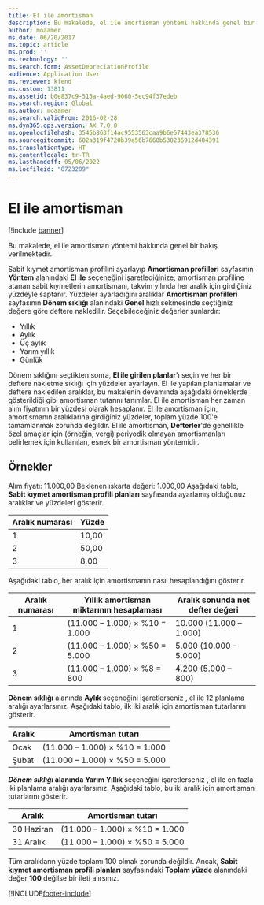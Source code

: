 ```yaml
---
title: El ile amortisman
description: Bu makalede, el ile amortisman yöntemi hakkında genel bir bakış verilmektedir.
author: moaamer
ms.date: 06/20/2017
ms.topic: article
ms.prod: ''
ms.technology: ''
ms.search.form: AssetDepreciationProfile
audience: Application User
ms.reviewer: kfend
ms.custom: 13811
ms.assetid: b0e837c9-515a-4aed-9060-5ec94f37edeb
ms.search.region: Global
ms.author: moaamer
ms.search.validFrom: 2016-02-28
ms.dyn365.ops.version: AX 7.0.0
ms.openlocfilehash: 3545b863f14ac9553563caa9b6e57443ea378536
ms.sourcegitcommit: 602a319f4720b39a56b7660b530236912d484391
ms.translationtype: HT
ms.contentlocale: tr-TR
ms.lasthandoff: 05/06/2022
ms.locfileid: "8723209"
---
```

# <a name="manual-depreciation"></a>El ile amortisman

[!include [banner](../includes/banner.md)]

Bu makalede, el ile amortisman yöntemi hakkında genel bir bakış verilmektedir.

Sabit kıymet amortisman profilini ayarlayıp **Amortisman profilleri** sayfasının **Yöntem** alanındaki **El ile** seçeneğini işaretlediğinize, amortisman profiline atanan sabit kıymetlerin amortismanı, takvim yılında her aralık için girdiğiniz yüzdeyle saptanır. Yüzdeler ayarladığını aralıklar **Amortisman profilleri** sayfasının **Dönem sıklığı** alanındaki **Genel** hızlı sekmesinde seçtiğiniz değere göre deftere nakledilir. Seçebileceğiniz değerler şunlardır:

- Yıllık
- Aylık
- Üç aylık
- Yarım yıllık
- Günlük

Dönem sıklığını seçtikten sonra, **El ile girilen planlar**'ı seçin ve her bir deftere nakletme sıklığı için yüzdeler ayarlayın. El ile yapılan planlamalar ve deftere nakledilen aralıklar, bu makalenin devamında aşağıdaki örneklerde gösterildiği gibi amortisman tutarını tanımlar. El ile amortisman her zaman alım fiyatının bir yüzdesi olarak hesaplanır. El ile amortisman için, amortismanın aralıklarına girdiğiniz yüzdeler, toplam yüzde 100'e tamamlanmak zorunda değildir. El ile amortisman, **Defterler**'de genellikle özel amaçlar için (örneğin, vergi) periyodik olmayan amortismanları belirlemek için kullanılan, esnek bir amortisman yöntemidir.

## <a name="examples"></a>Örnekler
Alım fiyatı: 11.000,00 Beklenen ıskarta değeri: 1.000,00 Aşağıdaki tablo, **Sabit kıymet amortisman profili planları** sayfasında ayarlamış olduğunuz aralıklar ve yüzdeleri gösterir.

| Aralık numarası | Yüzde |
|-----------------|------------|
| 1               | 10,00      |
| 2               | 50,00      |
| 3               | 8,00       |

Aşağıdaki tablo, her aralık için amortismanın nasıl hesaplandığını gösterir.

|  Aralık numarası | Yıllık amortisman miktarının hesaplaması | Aralık sonunda net defter değeri |
|------------------|-----------------------------------------------|-------------------------------------------|
| 1                | (11.000 – 1.000) × %10 = 1.000                | 10.000 (11.000 – 1.000)                   |
| 2                | (11.000 – 1.000) × %50 = 5.000                | 5.000 (10.000 – 5.000)                    |
| 3                | (11.000 – 1.000) × %8 = 800                   | 4.200 (5.000 – 800)                       |

**Dönem sıklığı** alanında **Aylık** seçeneğini işaretlerseniz , el ile 12 planlama aralığı ayarlarsınız. Aşağıdaki tablo, ilk iki aralık için amortisman tutarlarını gösterir.

| Aralık | Amortisman tutarı            |
|----------|--------------------------------|
| Ocak  | (11.000 – 1.000) × %10 = 1.000 |
| Şubat | (11.000 – 1.000) × %50 = 5.000 |

*<strong><em>Dönem sıklığı</em>* alanında </strong> <strong>Yarım Yıllık</strong> seçeneğini işaretlerseniz , el ile en fazla iki planlama aralığı ayarlarsınız. Aşağıdaki tablo, bu iki aralık için amortisman tutarlarını gösterir.

| Aralık    | Amortisman tutarı            |
|-------------|--------------------------------|
| 30 Haziran     | (11.000 – 1.000) × %10 = 1.000 |
| 31 Aralık | (11.000 – 1.000) × %50 = 5.000 |

Tüm aralıkların yüzde toplamı 100 olmak zorunda değildir. Ancak, **Sabit kıymet amortisman profili planları** sayfasındaki **Toplam yüzde** alanındaki değer **100** değilse bir ileti alırsınız.





[!INCLUDE[footer-include](../../includes/footer-banner.md)]
